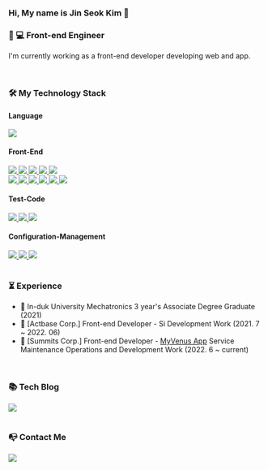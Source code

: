### Hi, My name is Jin Seok Kim 👋

### 📱 💻  Front-end Engineer
I'm currently working as a front-end developer developing web and app.
<!-- - If you want to know about me, please visit my portfolio site. => [My Portfolio Site](https://k0502s.github.io/Kim-Jin-Seok-Portfolio) -->

<br/>

### 🛠️  My Technology Stack
<div>
    <h4>Language</h4>
    <a href="https://ko.reactjs.org" target="_blank">
      <img src="https://img.shields.io/badge/TypeScript-3178C6?style=flat-square&logo=TypeScript&logoColor=white">
    </a>
     <br/>
     <h4>Front-End</h4>
    <a href="https://www.typescriptlang.org" target="_blank">
      <img src="https://img.shields.io/badge/ReactJs-61DAFB?style=flat-square&logo=React&logoColor=black">
    </a>
     <a href="https://reactnative.dev" target="_blank">
      <img src="https://img.shields.io/badge/React Native-61DAFB?style=flat-square&logo=React&logoColor=black">
    </a>
    <a href="https://nextjs.org" target="_blank">
      <img src="https://img.shields.io/badge/NextJs-000000?style=flat-square&logo=Next.js&logoColor=white">
    </a>
     <a href="https://ko.redux.js.org/introduction/getting-started" target="_blank">
      <img src="https://img.shields.io/badge/Redux-764ABC?style=flat-square&logo=Redux&logoColor=white">
    </a>
    <a href="https://redux-toolkit.js.org" target="_blank">
      <img src="https://img.shields.io/badge/Redux Tookit-764ABC?style=flat-square&logo=Redux&logoColor=white">
    </a>
    <br/>
    <a href="https://reactrouter.com/en/main" target="_blank">
      <img src="https://img.shields.io/badge/React Router-CA4245?style=flat-square&logo=React Router&logoColor=white">
    </a>
    <a href="https://react-query-v3.tanstack.com" target="_blank">
      <img src="https://img.shields.io/badge/React Query-FF4154?style=flat-square&logo=React Query&logoColor=white">
    </a>
    <a href="https://developer.mozilla.org/ko/docs/Learn/Getting_started_with_the_web/CSS_basics" target="_blank">
      <img src="https://img.shields.io/badge/CSS3-1572B6?style=flat-square&logo=CSS3&logoColor=white">
    </a>
    <a href="https://sass-lang.com" target="_blank">
      <img src="https://img.shields.io/badge/sass-CC6699?style=flat-square&logo=sass&logoColor=white">
    </a>
    <a href="https://styled-components.com" target="_blank">
      <img src="https://img.shields.io/badge/styled components-DB7093?style=flat-square&logo=styled-components&logoColor=white">
    </a>
    <a href="https://tailwindcss.com" target="_blank">
      <img src="https://img.shields.io/badge/Tailwind CSS-06B6D4?style=flat-square&logo=Tailwind CSS&logoColor=white">
    </a>
    <br/>
<!--     <h4>Back-End</h4>
    <a href="https://expressjs.com/ko" target="_blank">
      <img src="https://img.shields.io/badge/Express-000000?style=flat-square&logo=Express&logoColor=white">
    </a>
    <a href="https://www.mongodb.com" target="_blank">
      <img src="https://img.shields.io/badge/Mongo DB-47A248?style=flat-square&logo=MongoDB&logoColor=white">
    </a>
    <a href="https://www.postgresql.org" target="_blank">
      <img src="https://img.shields.io/badge/Postgre SQL-4169E1?style=flat-squaree&logo=PostgreSQL&logoColor=white">
    </a>
    <br/> -->
    <h4>Test-Code</h4>
    <a href="https://testing-library.com" target="_blank">
      <img src="https://img.shields.io/badge/Testing Library (Unit)-E33332?style=flat-square&logo=Testing Library&logoColor=white">
    </a>
    <a href="https://www.cypress.io" target="_blank">
      <img src="https://img.shields.io/badge/Cypress (E2E)-17202C?style=flat-square&logo=Cypress&logoColor=white">
    </a>
    <a href="https://wix.github.io/Detox" target="_blank">
      <img src="https://img.shields.io/badge/Detox (E2E)-1F8ACB?style=flat-square&logo=Detox&logoColor=white">
    </a>
    <br />
    <h4>Configuration-Management</h4>
    <a href="https://git-scm.com" target="_blank">
      <img src="https://img.shields.io/badge/Git-F05032?style=flat-square&logo=Git&logoColor=white">
    </a>
    <a href="https://github.com" target="_blank">
      <img src="https://img.shields.io/badge/GitHub-181717?style=flat-square&logo=GitHub&logoColor=white">
    </a>
    <a href="https://about.gitlab.com" target="_blank">
      <img src="https://img.shields.io/badge/GitLab-FC6D26?style=flat-square&logo=GitLab&logoColor=white">
    </a>
</div>

<br/>

### ⏳ Experience

- :school: In-duk University Mechatronics 3 year's Associate Degree Graduate (2021)
- :office: [Actbase Corp.] Front-end Developer - Si Development Work (2021. 7 ~ 2022. 06)
- :office: [Summits Corp.] Front-end Developer - [MyVenus App](https://www.myvenus.io) Service Maintenance Operations and Development Work (2022. 6 ~ current)


<br/>

### 📚  Tech Blog

<div>
    <a href="https://k0502s.tistory.com" target="_blank">
      <img src="https://img.shields.io/badge/Tistory-000000?style=flat-square&logo=Tistory&logoColor=white">
     </a>
</div>

<br/>

### 📭  Contact Me

<div>
    <a href="mailto:kjs960502@gmail.com" target="_blank">
      <img src="https://img.shields.io/badge/Mail-d14836?style=flat-square&logo=Gmail&logoColor=white"/>
    </a>
</div>

<!-- ### My github stats 📥
[![My github stats](https://github-readme-stats.vercel.app/api?username='username')](https://github.com/'username') -->
<!--
**k0502s/k0502s** is a ✨ _special_ ✨ repository because its `README.md` (this file) appears on your GitHub profile.

Here are some ideas to get you started:

- 🔭 I’m currently working on ...
- 🌱 I’m currently learning ...
- 👯 I’m looking to collaborate on ...
- 🤔 I’m looking for help with ...
- 💬 Ask me about ...
- 📫 How to reach me: ...
- 😄 Pronouns: ...
- ⚡ Fun fact: ...
-->

